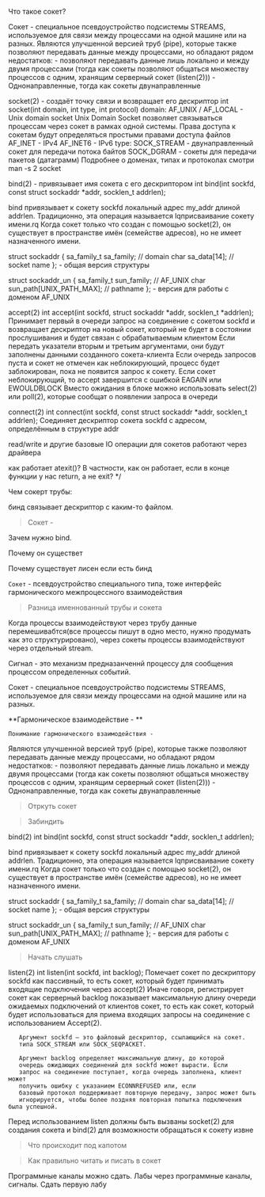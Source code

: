 Что такое сокет?

Сокет - специальное псевдоустройство подсистемы STREAMS, используемое для связи между процессами на одной машине или на разных.
  Являются улучшенной версией труб (pipe), которые также позволяют передавать данные между процессами, но обладают рядом недостатков:
    - позволяют передавать данные лишь локально и между двумя процессами (тогда как сокеты позволяют общаться множеству процессов с одним, хранящим серверный сокет (listen(2)))
    - Однонаправленные, тогда как сокеты двунаправленные


socket(2) - создаёт точку связи и возвращает его дескриптор
  int socket(int domain, int type, int protocol)
  domain:
    AF_UNIX / AF_LOCAL - Unix domain socket
      Unix Domain Socket позволяет связываться процессам через сокет в рамках одной системы. 
      Права доступа к сокетам будут определяться простыми правами доступа файлов
    AF_INET - IPv4
    AF_INET6 - IPv6
  type:
    SOCK_STREAM - двунаправленный сокет для передачи потока байтов
    SOCK_DGRAM - сокеты для передачи пакетов (датаграмм)
  Подробнее о доменах, типах и протоколах смотри man -s 2 socket

bind(2) - привязывает имя сокета с его дескриптором
  int bind(int sockfd, const struct sockaddr *addr, socklen_t addrlen);

  bind привязывает к сокету sockfd локальный адрес my_addr длиной addrlen. Традиционно, эта операция называется lqприсваивание сокету имени.rq Когда сокет только что создан с помощью socket(2), он существует в пространстве имён (семействе адресов), но не имеет назначенного имени.


  struct sockaddr {
      sa_family_t sa_family; // domain
      char        sa_data[14]; // socket name
  }; - общая версия структуры


  struct sockaddr_un {
      sa_family_t sun_family;               // AF_UNIX
      char        sun_path[UNIX_PATH_MAX];  // pathname
  }; - версия для работы с доменом AF_UNIX



accept(2)
  int accept(int sockfd, struct sockaddr *addr, socklen_t *addrlen);
  Принимает первый в очереди запрос на соединение с сокетом sockfd и возвращает дескриптор на новый сокет, который не будет в состоянии прослушивания и будет связан с обрабатываемым клиентом
  Если передать указатели вторым и третьим аргументами, они будут заполнены данными созданного сокета-клиента
  Если очередь запросов пуста и сокет не отмечен как неблокирующий, процесс будет заблокирован, пока не появится запрос к сокету. Если сокет неблокирующий, то accept завершится с ошибкой EAGAIN или EWOULDBLOCK
  Вместо ожидания в блоке можно использовать select(2) или poll(2), которые сообщат о появлении запроса в очереди

connect(2)
  int connect(int sockfd, const struct sockaddr *addr, socklen_t addrlen);
  Соединяет дескриптор сокета sockfd с адресом, определённым в структуре addr

read/write и другие базовые IO операции для сокетов работают через драйвера

как работает atexit()? В частности, как он работает, если в конце функции у нас return, а не exit?
*/





Чем сокерт трубы:



бинд связывает дескриптор с каким-то файлом.


> Сокет - 

Зачем нужно bind. 

Почему он существет

Почему существует лисен если есть бинд 

`Сокет` - псевдоустройство специального типа, тоже интерфейс гармонического межпроцессного взаимодействия

> Разница именнованный трубы и сокета

Когда процессы взаимодействуют через трубу данные перемешивабтся(все процессы пишут в одно место, нужно продумать как это структурировано), через сокеты процессы взаимодействуют через отдельный stream.

Сигнал - это механизм предназанченнй процессу для сообщения процессом определенных событий. 

Сокет - специальное псевдоустройство подсистемы STREAMS, используемое для связи между процессами на одной машине или на разных.

**Гармоническое взаимодействие - **

    Понимание гармонического взаимодействия - 


  Являются улучшенной версией труб (pipe), которые также позволяют передавать данные между процессами, но обладают рядом недостатков:
    - позволяют передавать данные лишь локально и между двумя процессами (тогда как сокеты позволяют общаться множеству процессов с одним, хранящим серверный сокет (listen(2)))
    - Однонаправленные, тогда как сокеты двунаправленные 






> Отркуть сокет

> Забиндить 

bind(2) 
  int bind(int sockfd, const struct sockaddr *addr, socklen_t addrlen);

  bind привязывает к сокету sockfd локальный адрес my_addr длиной addrlen. Традиционно, эта операция называется lqприсваивание сокету имени.rq Когда сокет только что создан с помощью socket(2), он существует в пространстве имён (семействе адресов), но не имеет назначенного имени.


  struct sockaddr {
      sa_family_t sa_family; // domain
      char        sa_data[14]; // socket name
  }; - общая версия структуры

  
  struct sockaddr_un {
      sa_family_t sun_family;               // AF_UNIX
      char        sun_path[UNIX_PATH_MAX];  // pathname
  }; - версия для работы с доменом AF_UNIX

> Начать слушать

listen(2)
  int listen(int sockfd, int backlog);
  Помечает сокет по дескриптору sockfd как пассивный, то есть сокет, который будет принимать входящие подключения через accept(2)
    Иначе говоря, регистрирует сокет как серверный
  backlog показывает максимальную длину очереди ожидаемых подключений от клиентов 
       сокет, то есть как сокет, который будет использоваться для приема входящих
       запросы на соединение с использованием Accept(2).

       Аргумент sockfd — это файловый дескриптор, ссылающийся на сокет.
       типа SOCK_STREAM или SOCK_SEQPACKET.

       Аргумент backlog определяет максимальную длину, до которой
       очередь ожидающих соединений для sockfd может вырасти. Если
       запрос на соединение поступает, когда очередь заполнена, клиент может
       получить ошибку с указанием ECONNREFUSED или, если
       базовый протокол поддерживает повторную передачу, запрос может быть
       игнорируется, чтобы более поздняя повторная попытка подключения была успешной.
       
  Перед использованием listen должны быть вызваны socket(2) для создания сокета и bind(2) для возможности обращаться к сокету извне

> Что происходит под капотом
>

> Как правильно читать и писать в сокет

Программные каналы можно сдать. Лабы через программные каналы, сигналы. Сдать первую лабу 

